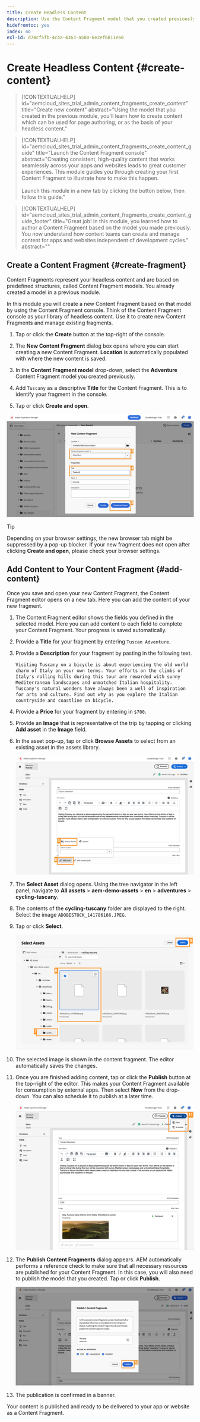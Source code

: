 ```yaml
---
title: Create Headless Content
description: Use the Content Fragment model that you created previously to create content which can be used for page authoring, or as the basis for your headless content.
hidefromtoc: yes
index: no
exl-id: d74cf5fb-4c4a-4363-a500-6e2ef6811e60
---
```


# Create Headless Content {#create-content}

>[!CONTEXTUALHELP]
>id="aemcloud_sites_trial_admin_content_fragments_create_content"
>title="Create new content"
>abstract="Using the model that you created in the previous module, you'll learn how to create content which can be used for page authoring, or as the basis of your headless content."

>[!CONTEXTUALHELP]
>id="aemcloud_sites_trial_admin_content_fragments_create_content_guide"
>title="Launch the Content Fragment console"
>abstract="Creating consistent, high-quality content that works seamlessly across your apps and websites leads to great customer experiences. This module guides you through creating your first Content Fragment to illustrate how to make this happen.<br><br>Launch this module in a new tab by clicking the button below, then follow this guide."

>[!CONTEXTUALHELP]
>id="aemcloud_sites_trial_admin_content_fragments_create_content_guide_footer"
>title="Great job! In this module, you learned how to author a Content Fragment based on the model you made previously. You now understand how content teams can create and manage content for apps and websites independent of development cycles."
>abstract=""

## Create a Content Fragment {#create-fragment}

Content Fragments represent your headless content and are based on predefined structures, called Content Fragment models. You already created a model in a previous module.

In this module you will create a new Content Fragment based on that model by using the Content Fragment console. Think of the Content Fragment console as your library of headless content. Use it to create new Content Fragments and manage existing fragments.

1. Tap or click the **Create** button at the top-right of the console.

1. The **New Content Fragment** dialog box opens where you can start creating a new Content Fragment. **Location** is automatically populated with where the new content is saved.

1. In the **Content Fragment model** drop-down, select the **Adventure** Content Fragment model you created previously.

1. Add `Tuscany` as a descriptive **Title** for the Content Fragment. This is to identify your fragment in the console.

1. Tap or click **Create and open**.

![Creating a new Content Fragment](assets/do-not-localize/create-content.png)

>[!TIP]
>
>Depending on your browser settings, the new browser tab might be suppressed by a pop-up blocker. If your new fragment does not open after clicking **Create and open**, please check your browser settings.

## Add Content to Your Content Fragment {#add-content}

Once you save and open your new Content Fragment, the Content Fragment editor opens on a new tab. Here you can add the content of your new fragment.

1. The Content Fragment editor shows the fields you defined in the selected model. Here you can add content to each field to complete your Content Fragment. Your progress is saved automatically.

1. Provide a **Title** for your fragment by entering `Tuscan Adventure`.

1. Provide a **Description** for your fragment by pasting in the following text.

   ```text
   Visiting Tuscany on a bicycle is about experiencing the old world charm of Italy on your own terms. Your efforts on the climbs of Italy's rolling hills during this tour are rewarded with sunny Mediterranean landscapes and unmatched Italian hospitality. Tuscany's natural wonders have always been a well of inspiration for arts and culture. Find out why as you explore the Italian countryside and coastline on bicycle.
   ```

1. Provide a **Price** for your fragment by entering in `$700`.

1. Provide an **Image** that is representative of the trip by tapping or clicking **Add asset** in the **Image** field.

1. In the asset pop-up, tap or click **Browse Assets** to select from an existing asset in the assets library.

   ![Add asset](assets/do-not-localize/add-asset.png)

1. The **Select Asset** dialog opens. Using the tree navigator in the left panel, navigate to **All assets** &gt; **aem-demo-assets** &gt; **en** &gt; **adventures** &gt; **cycling-tuscany**.

1. The contents of the **cycling-tuscany** folder are displayed to the right. Select the image `ADOBESTOCK_141786166.JPEG`.

1. Tap or click **Select**.

   ![Select asset](assets/do-not-localize/select-asset.png)

1. The selected image is shown in the content fragment. The editor automatically saves the changes.

1. Once you are finished adding content, tap or click the **Publish** button at the top-right of the editor. This makes your Content Fragment available for consumption by external apps. Then select **Now** from the drop-down. You can also schedule it to publish at a later time.

   ![Publish content](assets/do-not-localize/publish.png)

1. The **Publish Content Fragments** dialog appears. AEM automatically performs a reference check to make sure that all necessary resources are published for your Content Fragment. In this case, you will also need to publish the model that you created. Tap or click **Publish**.

   ![Publish and reference check](assets/do-not-localize/publish-confirm.png)

1. The publication is confirmed in a banner.

Your content is published and ready to be delivered to your app or website as a Content Fragment.
